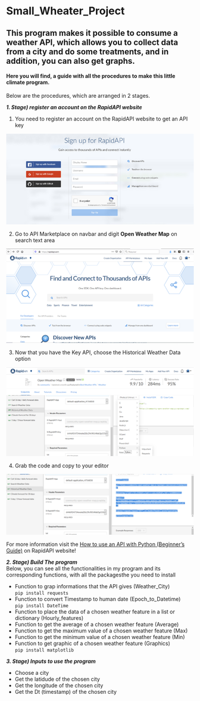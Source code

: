 # Small_Wheater_Project
## This program makes it possible to consume a weather API, which allows you to collect data from a city and do some treatments, and in addition, you can also get graphs.

#### Here you will find, a guide with all the procedures to make this little climate program. 

Below are the procedures, which are arranged in 2 stages.

***1. Stage) register an account on the RapidAPI website***

   1. You need to register an account on the RapidAPI website to get an API key

   <img src="RapidAPI.png"  width=600>

   2. Go to API Marketplace on navbar and digit **Open Weather Map** on search text area

   <img src="RapidAPI_2.png" width=600>

   3. Now that you have the Key API, choose the Historical Weather Data option
    
   <img src="RapidAPI_3.png" width=600>
   
   4. Grab the code and copy to your editor 
    
   <img src="RapidAPI_4.png" width=600>
    
    
For more information visit the [How to use an API with Python (Beginner’s Guide)](https://rapidapi.com/blog/how-to-use-an-api-with-python/) on RapidAPI website!


***2. Stage) Build The program*** \
Below, you can see all the functionalities in my program and its corresponding functions, with all the packagesthe you need to install 

   * Function to grap informations that the API gives (Weather_City) \
```pip install requests```
   * Function to convert Timestamp to human date (Epoch_to_Datetime) \
```pip install DateTime```   
   * Function to place the data of a chosen weather feature in a list or dictionary (Hourly_features)
   * Function to get the average of a chosen weather feature (Average)
   * Function to get the maximum value of a chosen weather feature (Max)
   * Function to get the minimum value of a chosen weather feature (Min)
   * Function to get graphic of a chosen weather feature (Graphics) \
```pip install matplotlib```

***3. Stage) Inputs to use the program*** 
   * Choose a city
   * Get the latidude of the chosen city
   * Get the longitude of the chosen city
   * Get the Dt (timestamp) of the chosen city
